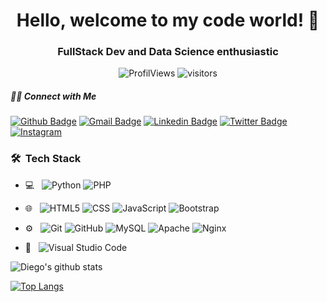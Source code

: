 <h1 align="center">Hello, welcome to my code world! 🤘</h1>

<h3 align="center">FullStack Dev and Data Science enthusiastic</h3>

<p align="center">
  <img alt="ProfilViews" src="https://views.whatilearened.today/views/github/diegoavedissian/diegoavedissian.svg" />
  <img alt="visitors" src="https://visitor-badge.glitch.me/badge?page_id=diegoavedissian.diegoavedissian" />
</p>

##### 🤝🏻 Connect with Me 

[![Github Badge](https://img.shields.io/badge/-Github-000?style=flat-square&logo=Github&logoColor=white&link=https://github.com/diegoavedissian)](https://github.com/diegoavedissian)
[![Gmail Badge](https://img.shields.io/badge/-Gmail-c14438?style=flat-square&logo=Gmail&logoColor=white&link=mailto:diegoavedissian@gmail.com)](mailto:diegoavedissian@gmail.com)
[![Linkedin Badge](https://img.shields.io/badge/-LinkedIn-blue?style=flat-square&logo=Linkedin&logoColor=white&link=https://www.linkedin.com/in/diegoavedissian/)](https://www.linkedin.com/in/diegoavedissian/)
[![Twitter Badge](https://img.shields.io/badge/-Twitter-blue?style=flat-square&logo=Twitter&logoColor=white&link=https://twitter.com/AvedissianDiego)](https://twitter.com/AvedissianDiego)
<a href="https://www.instagram.com/diegoavedissian/"><img alt="Instagram" src="https://img.shields.io/badge/Instagram-blue?style=flat&logo=Instagram"></a>


<h3>🛠 &nbsp;Tech Stack</h3>

- 💻 &nbsp;
  ![Python](https://img.shields.io/badge/Python%20-%2314354C.svg?&style=flat&logo=python&logoColor=white)
  ![PHP](https://img.shields.io/badge/PHP-%23777BB4.svg?&style=flat&logo=php&logoColor=white)
- 🌐 &nbsp;
  ![HTML5](https://img.shields.io/badge/HTML5%20-%23E34F26.svg?&style=flat&logo=html5&logoColor=white)
  ![CSS](https://img.shields.io/badge/CSS3%20-%231572B6.svg?&style=flat&logo=css3&logoColor=white)
  ![JavaScript](https://img.shields.io/badge/JavaScript%20-%23323330.svg?&style=flat&logo=javascript&logoColor=%23F7DF1E)
  ![Bootstrap](https://img.shields.io/badge/BootStrap%20-%23563D7C.svg?&style=flat&logo=bootstrap&logoColor=white)
  
- ⚙️ &nbsp;
  ![Git](https://img.shields.io/badge/Git%20-%23F05033.svg?&style=flat&logo=git&logoColor=white)
  ![GitHub](https://img.shields.io/badge/GitHub%20-%23121011.svg?&style=flat&logo=github&logoColor=white)
  ![MySQL](https://img.shields.io/badge/MySQL-%2300f.svg?&style=flat&logo=mysql&logoColor=white)
  ![Apache](https://img.shields.io/badge/Apache%20-%23D42029.svg?&style=flat&logo=apache&logoColor=white)
  ![Nginx](https://img.shields.io/badge/Nginx%20-%23009639.svg?&style=flat&logo=nginx&logoColor=white)
  
- 🔧 &nbsp;
  ![Visual Studio Code](https://img.shields.io/badge/-Visual%20Studio%20Code-333333?style=flat&logo=visual-studio-code&logoColor=007ACC)

![Diego's github stats](https://github-readme-stats.vercel.app/api?username=diegoavedissian&show_icons=true&theme=radical)

[![Top Langs](https://github-readme-stats.vercel.app/api/top-langs/?username=diegoavedissian&layout=compact&theme=radical)](https://github.com/diegoavedissian/github-readme-stats)
